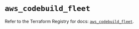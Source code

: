 # `aws_codebuild_fleet`

Refer to the Terraform Registry for docs: [`aws_codebuild_fleet`](https://registry.terraform.io/providers/hashicorp/aws/5.77.0/docs/resources/codebuild_fleet).
